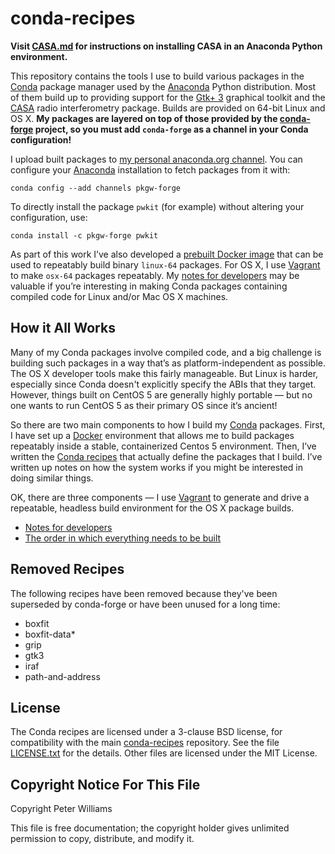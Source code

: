 <!--- To render this locally, use `grip --wide` on this file. -->

# conda-recipes

**Visit [CASA.md](./CASA.md) for instructions on installing CASA in an
Anaconda Python environment.**

This repository contains the tools I use to build various packages in the
[Conda] package manager used by the [Anaconda] Python distribution. Most of
them build up to providing support for the [Gtk+ 3] graphical toolkit and the
[CASA] radio interferometry package. Builds are provided on 64-bit Linux and
OS X. **My packages are layered on top of those provided by the [conda-forge]
project, so you must add `conda-forge` as a channel in your Conda
configuration!**

[Conda]: http://conda.pydata.org/
[Anaconda]: http://docs.continuum.io/anaconda/index
[Gtk+ 3]: http://www.gtk.org/
[CASA]: http://casa.nrao.edu/
[conda-forge]: http://conda-forge.github.io/

I upload built packages to [my personal anaconda.org channel]. You can
configure your [Anaconda] installation to fetch packages from it with:

```
conda config --add channels pkgw-forge
```

To directly install the package `pwkit` (for example) without altering your
configuration, use:

```
conda install -c pkgw-forge pwkit
```

As part of this work I’ve also developed a [prebuilt Docker image] that can be
used to repeatably build binary `linux-64` packages. For OS X, I use [Vagrant]
to make `osx-64` packages repeatably. My [notes for developers](DEV.md) may be
valuable if you’re interesting in making Conda packages containing compiled
code for Linux and/or Mac OS X machines.

[my personal anaconda.org channel]: https://anaconda.org/pkgw-forge/
[prebuilt Docker image]: https://hub.docker.com/r/pkgw/forge-builder/
[Vagrant]: https://www.vagrantup.com/


## How it All Works

Many of my Conda packages involve compiled code, and a big challenge is
building such packages in a way that’s as platform-independent as possible.
The OS X developer tools make this fairly manageable. But Linux is harder,
especially since Conda doesn't explicitly specify the ABIs that they target.
However, things built on CentOS 5 are generally highly portable — but no one
wants to run CentOS 5 as their primary OS since it’s ancient!

So there are two main components to how I build my [Conda] packages. First, I
have set up a [Docker] environment that allows me to build packages repeatably
inside a stable, containerized Centos 5 environment. Then, I’ve written the
[Conda recipes](recipes) that actually define the packages that I build. I’ve
written up notes on how the system works if you might be interested in doing
similar things.

OK, there are three components — I use [Vagrant] to generate and drive a
repeatable, headless build environment for the OS X package builds.

[Docker]: https://www.docker.com/

* [Notes for developers](DEV.md)
* [The order in which everything needs to be built](ORDERED.md)


## Removed Recipes

The following recipes have been removed because they've been superseded
by conda-forge or have been unused for a long time:

- boxfit
- boxfit-data*
- grip
- gtk3
- iraf
- path-and-address


## License

The Conda recipes are licensed under a 3-clause BSD license, for compatibility
with the main [conda-recipes] repository. See the file
[LICENSE.txt](LICENSE.txt) for the details. Other files are licensed under the
MIT License.

[conda-recipes]: https://github.com/conda/conda-recipes


## Copyright Notice For This File

Copyright Peter Williams

This file is free documentation; the copyright holder gives unlimited
permission to copy, distribute, and modify it.
